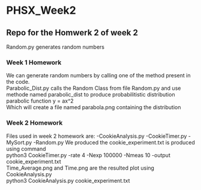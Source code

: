 # PHSX_Week2
## Repo for the Homwerk 2 of week 2

Random.py generates random numbers
### Week 1 Homework
We can generate random numbers by calling one of the method present in the code.
<br>Parabolic_Dist.py calls the Random Class from file Random.py and use methode named parabolic_dist to produce probabilitistic distribution parabolic function y = ax^2
<br>Which will create a file named parabola.png containing the distribution
### Week 2 Homework
Files used in week 2 homework are:
-CookieAnalysis.py
-CookieTimer.py
-MySort.py
-Random.py
We produced the cookie_experiment.txt is produced using command
<br> python3 CookieTimer.py -rate 4 -Nexp 100000 -Nmeas 10 -output cookie_experiment.txt
<br>Time_Average.png  and Time.png are the resulted plot using CookieAnalysis.py
<br> python3 CookieAnalysis.py  cookie_experiment.txt
